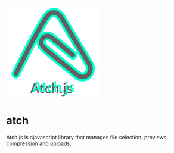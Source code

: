 <img src="./atch_logo.svg" margin-left="25%" width="50%">

# atch
Atch.js is ajavascript library that manages file selection, previews, compression and uploads.

